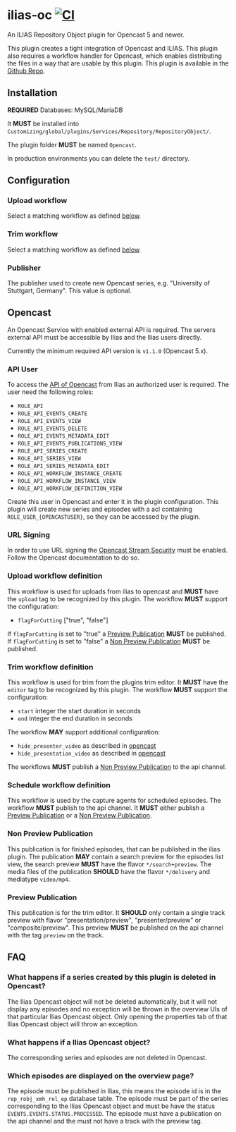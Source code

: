 # ilias-oc [![CI](https://github.com/TIK-NFL/ilias-oc-plugin/workflows/CI/badge.svg)](https://github.com/TIK-NFL/ilias-oc-plugin/actions?query=workflow%3ACI)
An ILIAS Repository Object plugin for Opencast 5 and newer.

This plugin creates a tight integration of Opencast and ILIAS.
This plugin also requires a workflow handler for Opencast, which enables distributing the files in a way that are usable by this plugin.
This plugin is available in the [Github Repo](https://github.com/pascalseeland/opencast).

## Installation

__REQUIRED__ Databases: MySQL/MariaDB

It __MUST__ be installed into `Customizing/global/plugins/Services/Repository/RepositoryObject/`.

The plugin folder __MUST__ be named `Opencast`.

In production environments you can delete the `test/` directory.

## Configuration

### Upload workflow
Select a matching workflow as defined [below](#upload-workflow-definition).

### Trim workflow
Select a matching workflow as defined [below](#trim-workflow-definition).

### Publisher
The publisher used to create new Opencast series, e.g. "University of Stuttgart, Germany".
This value is optional.

## Opencast
An Opencast Service with enabled external API is required.
The servers external API must be accessible by Ilias and the Ilias users directly.

Currently the minimum required API version is `v1.1.0` (Opencast 5.x).

### API User
To access the [API of Opencast](https://docs.opencast.org/develop/admin/configuration/external-api/) from Ilias an authorized user is required.
The user need the following roles:
- `ROLE_API`
- `ROLE_API_EVENTS_CREATE`
- `ROLE_API_EVENTS_VIEW`
- `ROLE_API_EVENTS_DELETE`
- `ROLE_API_EVENTS_METADATA_EDIT`
- `ROLE_API_EVENTS_PUBLICATIONS_VIEW`
- `ROLE_API_SERIES_CREATE`
- `ROLE_API_SERIES_VIEW`
- `ROLE_API_SERIES_METADATA_EDIT`
- `ROLE_API_WORKFLOW_INSTANCE_CREATE`
- `ROLE_API_WORKFLOW_INSTANCE_VIEW`
- `ROLE_API_WORKFLOW_DEFINITION_VIEW`

Create this user in Opencast and enter it in the plugin configuration.
This plugin will create new series and episodes with a acl containing `ROLE_USER_{OPENCASTUSER}`, so they can be accessed by the plugin.

### URL Signing
In order to use URL signing the [Opencast Stream Security](https://docs.opencast.org/develop/admin/configuration/stream-security/) must be enabled.
Follow the Opencast documentation to do so.

### Upload workflow definition
This workflow is used for uploads from ilias to opencast and __MUST__ have the `upload` tag to be recognized by this plugin.
The workflow __MUST__ support the configuration:
- `flagForCutting` ["true", "false"]

If `flagForCutting` is set to "true" a [Preview Publication](#preview-publication) __MUST__ be published.
If `flagForCutting` is set to "false" a [Non Preview Publication](#non-preview-publication)  __MUST__ be published.

### Trim workflow definition

This workflow is used for trim from the plugins trim editor.
It __MUST__ have the `editor` tag to be recognized by this plugin.
The workflow __MUST__ support the configuration:
- `start` integer the start duration in seconds
- `end` integer the end duration in seconds

The workflow __MAY__ support additional configuration:
- `hide_presenter_video` as described in [opencast](https://docs.opencast.org/r/6.x/admin/workflowoperationhandlers/select-streams-woh/#workflow-properties)
- `hide_presentation_video` as described in [opencast](https://docs.opencast.org/r/6.x/admin/workflowoperationhandlers/select-streams-woh/#workflow-properties)

The workflows __MUST__ publish a [Non Preview Publication](#non-preview-publication) to the api channel.

### Schedule workflow definition

This workflow is used by the capture agents for scheduled episodes.
The workflow __MUST__ publish to the api channel.
It __MUST__ either publish a [Preview Publication](#preview-publication) or a [Non Preview Publication](#non-preview-publication).

### Non Preview Publication
This publication is for finished episodes, that can be published in the ilias plugin.
The publication __MAY__ contain a search preview for the episodes list view, the search preview __MUST__ have the flavor `*/search+preview`.
The media files of the publication __SHOULD__ have the flavor `*/delivery` and mediatype `video/mp4`.

### Preview Publication
This publication is for the trim editor.
It __SHOULD__ only contain a single track preview with flavor "presentation/preview", "presenter/preview" or "composite/preview".
This preview __MUST__ be published on the api channel with the tag `preview` on the track.


## FAQ
### What happens if a series created by this plugin is deleted in Opencast?
The Ilias Opencast object will not be deleted automatically, but it will not display any episodes and no exception will be thrown in the overview UIs of that particular Ilias Opencast object.
Only opening the properties tab of that Ilias Opencast object will throw an exception.
### What happens if a Ilias Opencast object?
The corresponding series and episodes are not deleted in Opencast.
### Which episodes are displayed on the overview page?
The episode must be published in Ilias, this means the episode id is in the `rep_robj_xmh_rel_ep` database table.
The episode must be part of the series corresponding to the Ilias Opencast object and must be have the status `EVENTS.EVENTS.STATUS.PROCESSED`.
The episode must have a publication on the api channel and the must not have a track with the preview tag.
